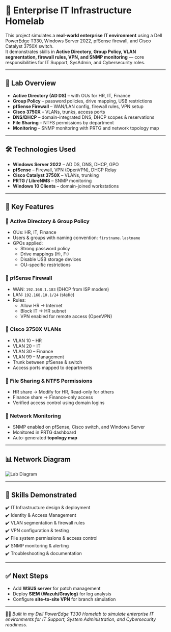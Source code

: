 # 🏢 Enterprise IT Infrastructure Homelab

This project simulates a **real-world enterprise IT environment** using a Dell PowerEdge T330, Windows Server 2022, pfSense firewall, and Cisco Catalyst 3750X switch.  
It demonstrates skills in **Active Directory, Group Policy, VLAN segmentation, firewall rules, VPN, and SNMP monitoring** — core responsibilities for IT Support, SysAdmin, and Cybersecurity roles.

---

## 🚀 Lab Overview

- **Active Directory (AD DS)** – with OUs for HR, IT, Finance
- **Group Policy** – password policies, drive mapping, USB restrictions
- **pfSense Firewall** – WAN/LAN config, firewall rules, VPN setup
- **Cisco 3750X** – VLANs, trunks, access ports
- **DNS/DHCP** – domain-integrated DNS, DHCP scopes & reservations
- **File Sharing** – NTFS permissions by department
- **Monitoring** – SNMP monitoring with PRTG and network topology map

---

## 🛠️ Technologies Used
- **Windows Server 2022** – AD DS, DNS, DHCP, GPO
- **pfSense** – Firewall, VPN (OpenVPN), DHCP Relay
- **Cisco Catalyst 3750X** – VLANs, trunking
- **PRTG / LibreNMS** – SNMP monitoring
- **Windows 10 Clients** – domain-joined workstations

---

## 📌 Key Features

### 🔹 Active Directory & Group Policy
- OUs: HR, IT, Finance  
- Users & groups with naming convention: `firstname.lastname`  
- GPOs applied:  
  - Strong password policy  
  - Drive mappings (H:, F:)  
  - Disable USB storage devices  
  - OU-specific restrictions  

### 🔹 pfSense Firewall
- WAN: `192.168.1.183` (DHCP from ISP modem)  
- LAN: `192.168.10.1/24` (static)  
- Rules:  
  - Allow HR → Internet  
  - Block IT → HR subnet  
  - VPN enabled for remote access (OpenVPN)  

### 🔹 Cisco 3750X VLANs
- VLAN 10 – HR  
- VLAN 20 – IT  
- VLAN 30 – Finance  
- VLAN 99 – Management  
- Trunk between pfSense & switch  
- Access ports mapped to departments  

### 🔹 File Sharing & NTFS Permissions
- HR share → Modify for HR, Read-only for others  
- Finance share → Finance-only access  
- Verified access control using domain logins  

### 🔹 Network Monitoring
- SNMP enabled on pfSense, Cisco switch, and Windows Server  
- Monitored in PRTG dashboard  
- Auto-generated **topology map**  

---

## 📊 Network Diagram

![Lab Diagram](./docs/lab-diagram.png)

---

## 🎯 Skills Demonstrated
✔️ IT Infrastructure design & deployment  
✔️ Identity & Access Management  
✔️ VLAN segmentation & firewall rules  
✔️ VPN configuration & testing  
✔️ File system permissions & access control  
✔️ SNMP monitoring & alerting  
✔️ Troubleshooting & documentation  

---

## ✅ Next Steps
- Add **WSUS server** for patch management  
- Deploy **SIEM (Wazuh/Graylog)** for log analysis  
- Configure **site-to-site VPN** for branch simulation  

---

👨‍💻 *Built in my Dell PowerEdge T330 Homelab to simulate enterprise IT environments for IT Support, System Administration, and Cybersecurity readiness.*
